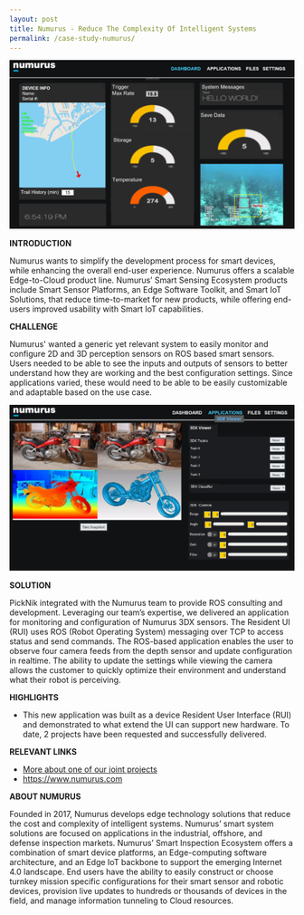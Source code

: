 ```yaml
---
layout: post
title: Numurus - Reduce The Complexity Of Intelligent Systems
permalink: /case-study-numurus/
---
```


![Image](/assets/images/case_studies/numurus/image2.png)

**INTRODUCTION**

Numurus wants to simplify the development process for smart devices, while enhancing the overall end-user experience. Numurus offers a scalable Edge-to-Cloud product line.  Numurus’ Smart Sensing Ecosystem products include Smart Sensor Platforms, an Edge Software Toolkit, and Smart IoT Solutions, that reduce time-to-market for new products, while offering end-users improved usability with Smart IoT capabilities.

**CHALLENGE**

Numurus' wanted a generic yet relevant system to easily monitor and configure 2D and 3D perception sensors on ROS based smart sensors. Users needed to be able to see the inputs and outputs of sensors to better understand how they are working and the best configuration settings. Since applications varied, these would need to be able to be easily customizable and adaptable based on the use case.

![Image](/assets/images/case_studies/numurus/image1.png)

**SOLUTION**

PickNik integrated with the Numurus team to provide ROS consulting and development. Leveraging our team’s expertise, we delivered an application for monitoring and configuration of Numurus 3DX sensors.  The Resident UI (RUI) uses ROS (Robot Operating System) messaging over TCP to access status and send commands. The ROS-based application enables the user to observe four camera feeds from the depth sensor and update configuration in realtime.  The ability to update the settings while viewing the camera allows the customer to quickly optimize their environment and understand what their robot is perceiving.

**HIGHLIGHTS**

* This new application was built as a device Resident User Interface (RUI) and demonstrated to what extend the UI can support new hardware. To date, 2 projects have been requested and successfully delivered.

**RELEVANT LINKS**

* <a href="http://www.numurus.com/pressreleases-picknik/" target="_blank">More about one of our joint projects</a>
* <a href="https://www.numurus.com" target="_blank">https://www.numurus.com</a>

**ABOUT NUMURUS**

Founded in 2017, Numurus develops edge technology solutions that reduce the cost and complexity of intelligent systems. Numurus’ smart system solutions are focused on applications in the industrial, offshore, and defense inspection markets. Numurus’ Smart Inspection Ecosystem offers a combination of smart device platforms, an Edge-computing software architecture, and an Edge IoT backbone to support the emerging Internet 4.0 landscape. End users have the ability to easily construct or choose turnkey mission specific configurations for their smart sensor and robotic devices, provision live updates to hundreds or thousands of devices in the field, and manage information tunneling to Cloud resources.
